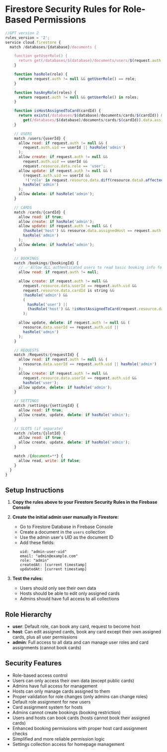 # Firestore Security Rules for Role-Based Permissions

```javascript
//GPT version 2
rules_version = '2';
service cloud.firestore {
  match /databases/{database}/documents {

    function getUserRole() {
      return get(/databases/$(database)/documents/users/$(request.auth.uid)).data.role;
    }

    function hasRole(role) {
      return request.auth != null && getUserRole() == role;
    }

    function hasAnyRole(roles) {
      return request.auth != null && getUserRole() in roles;
    }

    function isHostAssignedToCard(cardId) {
      return exists(/databases/$(database)/documents/cards/$(cardId)) &&
        get(/databases/$(database)/documents/cards/$(cardId)).data.assignedHost == request.auth.uid;
    }

    // USERS
    match /users/{userId} {
      allow read: if request.auth != null && (
        request.auth.uid == userId || hasRole('admin')
      );
      allow create: if request.auth != null &&
        request.auth.uid == userId &&
        request.resource.data.role == 'user';
      allow update: if request.auth != null && (
        (request.auth.uid == userId &&
         !('role' in request.resource.data.diff(resource.data).affectedKeys())) ||
        hasRole('admin')
      );
      allow delete: if hasRole('admin');
    }

    // CARDS
    match /cards/{cardId} {
      allow read: if true;
      allow create: if hasRole('admin');
      allow update: if request.auth != null && (
        (hasRole('host') && resource.data.assignedHost == request.auth.uid) ||
        hasRole('admin')
      );
      allow delete: if hasRole('admin');
    }

    // BOOKINGS
    match /bookings/{bookingId} {
      // ✅ Allow ALL authenticated users to read basic booking info for availability check
      allow read: if request.auth != null;

      allow create: if request.auth != null &&
        request.resource.data.userId == request.auth.uid &&
        request.resource.data.cardId is string &&
        !hasRole('admin') &&
        (
          hasRole('user') ||
          (hasRole('host') && !isHostAssignedToCard(request.resource.data.cardId))
        );

      allow update, delete: if request.auth != null && (
        resource.data.userId == request.auth.uid ||
        hasRole('admin')
      );
    }

    // REQUESTS
    match /Requests/{requestId} {
      allow read: if request.auth != null && (
        resource.data.userId == request.auth.uid || hasRole('admin')
      );
      allow create: if request.auth != null &&
        request.resource.data.userId == request.auth.uid &&
        hasRole('user');
      allow update, delete: if hasRole('admin');
    }

    // SETTINGS
    match /settings/{settingId} {
      allow read: if true;
      allow create, update, delete: if hasRole('admin');
    }

    // SLOTS (if separate)
    match /slots/{slotId} {
      allow read: if true;
      allow create, update, delete: if hasRole('admin');
    }

    match /{document=**} {
      allow read, write: if false;
    }
  }
}


```

## Setup Instructions

1. **Copy the rules above to your Firestore Security Rules in the Firebase Console**

2. **Create the initial admin user manually in Firestore:**
   - Go to Firestore Database in Firebase Console
   - Create a document in the `users` collection
   - Use the admin user's UID as the document ID
   - Add these fields:
     ```
     uid: "admin-user-uid"
     email: "admin@example.com"
     role: "admin"
     createdAt: [current timestamp]
     updatedAt: [current timestamp]
     ```

3. **Test the rules:**
   - Users should only see their own data
   - Hosts should be able to edit only assigned cards
   - Admins should have full access to all collections

## Role Hierarchy

- **user**: Default role, can book any card, request to become host
- **host**: Can edit assigned cards, book any card except their own assigned cards, plus all user permissions
- **admin**: Full access to all data and can manage user roles and card assignments (cannot book cards)

## Security Features

- Role-based access control
- Users can only access their own data (except public cards)
- Admins have full access for management
- Hosts can only manage cards assigned to them
- Proper validation for role changes (only admins can change roles)
- Default role assignment for new users
- Card assignment system for hosts
- Admins cannot create bookings (booking restriction)
- Users and hosts can book cards (hosts cannot book their assigned cards)
- Enhanced booking permissions with proper host card assignment checks
- Simplified and more reliable permission logic
- Settings collection access for homepage management